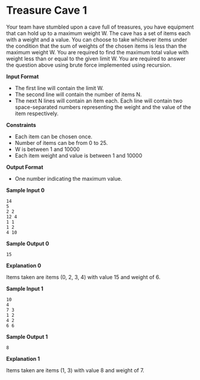 # Treasure Cave 1

Your team have stumbled upon a cave full of treasures, 
you have equipment that can hold up to a maximum weight W. 
The cave has a set of items each with a weight and a value. 
You can choose to take whichever items under the condition 
that the sum of weights of the chosen items is less than the maximum weight W. 
You are required to find the maximum total value with weight less than or equal to 
the given limit W. You are required to answer the question above using brute force 
implemented using recursion.

**Input Format**

- The first line will contain the limit W.
- The second line will contain the number of items N.  
- The next N lines will contain an item each. 
  Each line will contain two space-separated numbers 
  representing the weight and the value of the item respectively.

**Constraints**

- Each item can be chosen once.
- Number of items can be from 0 to 25.
- W is between 1 and 10000 
- Each item weight and value is between 1 and 10000

**Output Format**

- One number indicating the maximum value.

**Sample Input 0**
```
14
5
2 2
12 4
1 1
1 2
4 10
```

**Sample Output 0**

```
15
```

**Explanation 0**

Items taken are items (0, 2, 3, 4) with value 15 and weight of 6.

**Sample Input 1**
```
10
4
7 3
1 2
4 2
6 6
```

**Sample Output 1**

```
8
```

**Explanation 1**

Items taken are items (1, 3) with value 8 and weight of 7.